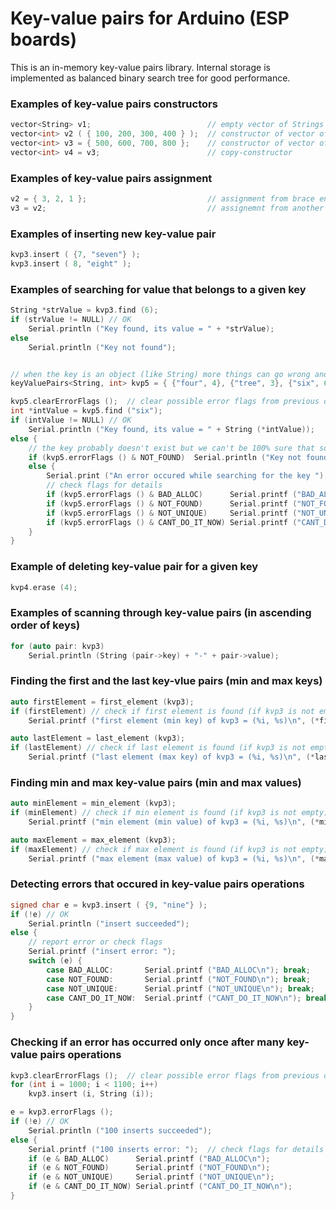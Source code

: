 # Key-value pairs for Arduino (ESP boards)


This is an in-memory key-value pairs library. Internal storage is implemented as balanced binary search tree for good performance. 


### Examples of key-value pairs constructors

```C++
vector<String> v1;                          // empty vector of Strings
vector<int> v2 ( { 100, 200, 300, 400 } );  // constructor of vector of integers from brace enclosed initializer list
vector<int> v3 = { 500, 600, 700, 800 };    // constructor of vector of integers and its initialization from brace enclosed initializer list
vector<int> v4 = v3;                        // copy-constructor
```

### Examples of key-value pairs assignment

```C++
v2 = { 3, 2, 1 };                           // assignment from brace enclosed initializer list
v3 = v2;                                    // assignemnt from another vector
```


### Examples of inserting new key-value pair

```C++
kvp3.insert ( {7, "seven"} );
kvp3.insert ( 8, "eight" );
```


### Examples of searching for value that belongs to a given key

```C++
String *strValue = kvp3.find (6);
if (strValue != NULL) // OK
    Serial.println ("Key found, its value = " + *strValue); 
else
    Serial.println ("Key not found");


// when the key is an object (like String) more things can go wrong and more checking is needed
keyValuePairs<String, int> kvp5 = { {"four", 4}, {"tree", 3}, {"six", 6}, {"five", 5} }; 

kvp5.clearErrorFlags ();  // clear possible error flags from previous operations
int *intValue = kvp5.find ("six");
if (intValue != NULL) // OK
    Serial.println ("Key found, its value = " + String (*intValue)); 
else {
    // the key probably doesn't exist but we can't be 100% sure that some other error didn't occur
    if (kvp5.errorFlags () & NOT_FOUND)  Serial.println ("Key not found");  
    else {
        Serial.print ("An error occured while searching for the key ");
        // check flags for details
        if (kvp5.errorFlags () & BAD_ALLOC)      Serial.printf ("BAD_ALLOC\n");
        if (kvp5.errorFlags () & NOT_FOUND)      Serial.printf ("NOT_FOUND\n");
        if (kvp5.errorFlags () & NOT_UNIQUE)     Serial.printf ("NOT_UNIQUE\n");
        if (kvp5.errorFlags () & CANT_DO_IT_NOW) Serial.printf ("CANT_DO_IT_NOW\n");
    }
}
```


### Example of deleting key-value pair for a given key

```C++
kvp4.erase (4);
```


### Examples of scanning through key-value pairs (in ascending order of keys)

```C++
for (auto pair: kvp3)
    Serial.println (String (pair->key) + "-" + pair->value);
```


### Finding the first and the last key-vlue pairs (min and max keys)

```C++
auto firstElement = first_element (kvp3);
if (firstElement) // check if first element is found (if kvp3 is not empty)
    Serial.printf ("first element (min key) of kvp3 = (%i, %s)\n", (*firstElement)->key, (*firstElement)->value.c_str ());

auto lastElement = last_element (kvp3);
if (lastElement) // check if last element is found (if kvp3 is not empty)
    Serial.printf ("last element (max key) of kvp3 = (%i, %s)\n", (*lastElement)->key, (*lastElement)->value.c_str ());
```


### Finding min and max key-value pairs (min and max values)

```C++
auto minElement = min_element (kvp3);
if (minElement) // check if min element is found (if kvp3 is not empty)
    Serial.printf ("min element (min value) of kvp3 = (%i, %s)\n", (*minElement)->key, (*minElement)->value.c_str ());

auto maxElement = max_element (kvp3);
if (maxElement) // check if max element is found (if kvp3 is not empty)
    Serial.printf ("max element (max value) of kvp3 = (%i, %s)\n", (*maxElement)->key, (*maxElement)->value.c_str ());
```


### Detecting errors that occured in key-value pairs operations

```C++
signed char e = kvp3.insert ( {9, "nine"} );
if (!e) // OK
    Serial.println ("insert succeeded");
else {
    // report error or check flags
    Serial.printf ("insert error: ");
    switch (e) {
        case BAD_ALLOC:       Serial.printf ("BAD_ALLOC\n"); break;
        case NOT_FOUND:       Serial.printf ("NOT_FOUND\n"); break;
        case NOT_UNIQUE:      Serial.printf ("NOT_UNIQUE\n"); break;
        case CANT_DO_IT_NOW:  Serial.printf ("CANT_DO_IT_NOW\n"); break;
    }
}
```


### Checking if an error has occurred only once after many key-value pairs operations

```C++
kvp3.clearErrorFlags ();  // clear possible error flags from previous operations
for (int i = 1000; i < 1100; i++)
    kvp3.insert (i, String (i));

e = kvp3.errorFlags ();
if (!e) // OK
    Serial.println ("100 inserts succeeded");
else {
    Serial.printf ("100 inserts error: ");  // check flags for details
    if (e & BAD_ALLOC)      Serial.printf ("BAD_ALLOC\n");
    if (e & NOT_FOUND)      Serial.printf ("NOT_FOUND\n");
    if (e & NOT_UNIQUE)     Serial.printf ("NOT_UNIQUE\n");
    if (e & CANT_DO_IT_NOW) Serial.printf ("CANT_DO_IT_NOW\n");
}

```
